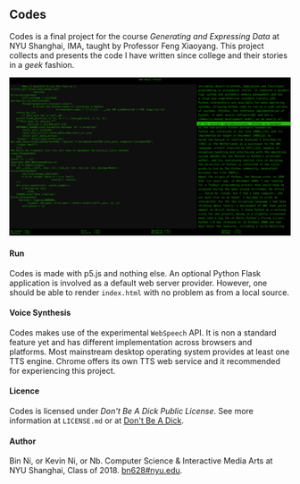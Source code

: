 ## Codes

Codes is a final project for the course *Generating and Expressing Data* at NYU Shanghai, IMA, taught by Professor Feng Xiaoyang. This project collects and presents the code I have written since college and their stories in a *geek* fashion.

![A demo snapshot.](https://raw.githubusercontent.com/NbKevin/Codes/master/static/resources/sample.png)

#### Run
Codes is made with p5.js and nothing else. An optional Python Flask application is involved as a default web server provider. However, one should be able to render `index.html` with no problem as from a local source.

#### Voice Synthesis
Codes makes use of the experimental `WebSpeech` API. It is non a standard feature yet and has different implementation across browsers and platforms. Most mainstream desktop operating system provides at least one TTS engine. Chrome offers its own TTS web service and it recommended for experiencing this project.

#### Licence
Codes is licensed under *Don't Be A Dick Public License*. See more information at `LICENSE.md` or at [Don't Be A Dick](http://www.dbad-license.org).

#### Author
Bin Ni, or Kevin Ni, or Nb. Computer Science & Interactive Media Arts at NYU Shanghai, Class of 2018. [bn628#nyu.edu](mailto://bn628@nyu.edu).
